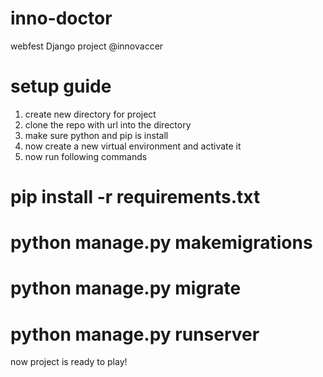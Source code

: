 # inno-doctor
webfest Django project @innovaccer
# setup guide
1. create new directory for project 
2. clone the repo with url  into the directory 
3. make sure python and pip is install 
4. now create a new virtual environment  and activate it 
5. now run following  commands
# pip install -r requirements.txt
# python manage.py makemigrations
# python manage.py migrate
# python manage.py runserver
now project is ready to play!
